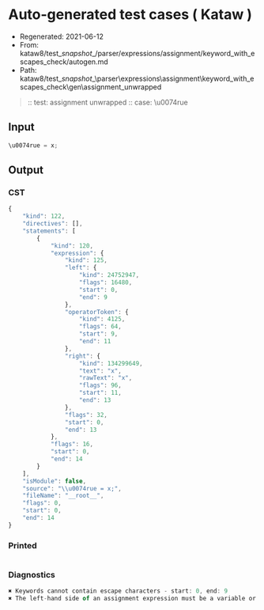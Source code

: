 # Auto-generated test cases ( Kataw )
- Regenerated: 2021-06-12
- From: kataw8/test\__snapshot__/parser/expressions/assignment/keyword_with_escapes_check/autogen.md
- Path: kataw8/test\__snapshot__\parser\expressions\assignment\keyword_with_escapes_check\gen\assignment_unwrapped
> :: test: assignment unwrapped
> :: case: \u0074rue
## Input

`````js
\u0074rue = x;
`````
## Output

### CST

```javascript
{
    "kind": 122,
    "directives": [],
    "statements": [
        {
            "kind": 120,
            "expression": {
                "kind": 125,
                "left": {
                    "kind": 24752947,
                    "flags": 16480,
                    "start": 0,
                    "end": 9
                },
                "operatorToken": {
                    "kind": 4125,
                    "flags": 64,
                    "start": 9,
                    "end": 11
                },
                "right": {
                    "kind": 134299649,
                    "text": "x",
                    "rawText": "x",
                    "flags": 96,
                    "start": 11,
                    "end": 13
                },
                "flags": 32,
                "start": 0,
                "end": 13
            },
            "flags": 16,
            "start": 0,
            "end": 14
        }
    ],
    "isModule": false,
    "source": "\\u0074rue = x;",
    "fileName": "__root__",
    "flags": 0,
    "start": 0,
    "end": 14
}
```

### Printed

```javascript

```

### Diagnostics

```javascript
✖ Keywords cannot contain escape characters - start: 0, end: 9
✖ The left-hand side of an assignment expression must be a variable or a property access - start: 9, end: 11

```

